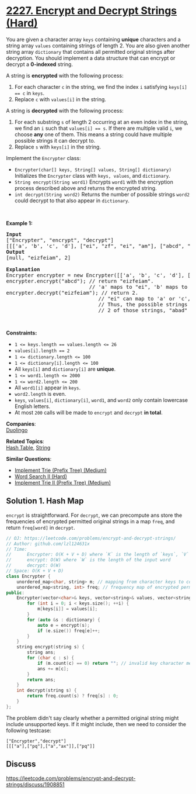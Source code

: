 # [2227. Encrypt and Decrypt Strings (Hard)](https://leetcode.com/problems/encrypt-and-decrypt-strings/)

<p>You are given a character array <code>keys</code> containing <strong>unique</strong> characters and a string array <code>values</code> containing strings of length 2. You are also given another string array <code>dictionary</code> that contains all permitted original strings after decryption. You should implement a data structure that can encrypt or decrypt a <strong>0-indexed</strong> string.</p>

<p>A string is <strong>encrypted</strong> with the following process:</p>

<ol>
	<li>For each character <code>c</code> in the string, we find the index <code>i</code> satisfying <code>keys[i] == c</code> in <code>keys</code>.</li>
	<li>Replace <code>c</code> with <code>values[i]</code> in the string.</li>
</ol>

<p>A string is <strong>decrypted</strong> with the following process:</p>

<ol>
	<li>For each substring <code>s</code> of length 2 occurring at an even index in the string, we find an <code>i</code> such that <code>values[i] == s</code>. If there are multiple valid <code>i</code>, we choose <strong>any</strong> one of them. This means a string could have multiple possible strings it can decrypt to.</li>
	<li>Replace <code>s</code> with <code>keys[i]</code> in the string.</li>
</ol>

<p>Implement the <code>Encrypter</code> class:</p>

<ul>
	<li><code>Encrypter(char[] keys, String[] values, String[] dictionary)</code> Initializes the <code>Encrypter</code> class with <code>keys, values</code>, and <code>dictionary</code>.</li>
	<li><code>String encrypt(String word1)</code> Encrypts <code>word1</code> with the encryption process described above and returns the encrypted string.</li>
	<li><code>int decrypt(String word2)</code> Returns the number of possible strings <code>word2</code> could decrypt to that also appear in <code>dictionary</code>.</li>
</ul>

<p>&nbsp;</p>
<p><strong>Example 1:</strong></p>

<pre><strong>Input</strong>
["Encrypter", "encrypt", "decrypt"]
[[['a', 'b', 'c', 'd'], ["ei", "zf", "ei", "am"], ["abcd", "acbd", "adbc", "badc", "dacb", "cadb", "cbda", "abad"]], ["abcd"], ["eizfeiam"]]
<strong>Output</strong>
[null, "eizfeiam", 2]

<strong>Explanation</strong>
Encrypter encrypter = new Encrypter([['a', 'b', 'c', 'd'], ["ei", "zf", "ei", "am"], ["abcd", "acbd", "adbc", "badc", "dacb", "cadb", "cbda", "abad"]);
encrypter.encrypt("abcd"); // return "eizfeiam". 
&nbsp;                          // 'a' maps to "ei", 'b' maps to "zf", 'c' maps to "ei", and 'd' maps to "am".
encrypter.decrypt("eizfeiam"); // return 2. 
                              // "ei" can map to 'a' or 'c', "zf" maps to 'b', and "am" maps to 'd'. 
                              // Thus, the possible strings after decryption are "abad", "cbad", "abcd", and "cbcd". 
                              // 2 of those strings, "abad" and "abcd", appear in dictionary, so the answer is 2.
</pre>

<p>&nbsp;</p>
<p><strong>Constraints:</strong></p>

<ul>
	<li><code>1 &lt;= keys.length == values.length &lt;= 26</code></li>
	<li><code>values[i].length == 2</code></li>
	<li><code>1 &lt;= dictionary.length &lt;= 100</code></li>
	<li><code>1 &lt;= dictionary[i].length &lt;= 100</code></li>
	<li>All <code>keys[i]</code> and <code>dictionary[i]</code> are <strong>unique</strong>.</li>
	<li><code>1 &lt;= word1.length &lt;= 2000</code></li>
	<li><code>1 &lt;= word2.length &lt;= 200</code></li>
	<li>All <code>word1[i]</code> appear in <code>keys</code>.</li>
	<li><code>word2.length</code> is even.</li>
	<li><code>keys</code>, <code>values[i]</code>, <code>dictionary[i]</code>, <code>word1</code>, and <code>word2</code> only contain lowercase English letters.</li>
	<li>At most <code>200</code> calls will be made to <code>encrypt</code> and <code>decrypt</code> <strong>in total</strong>.</li>
</ul>


**Companies**:  
[Duolingo](https://leetcode.com/company/duolingo)

**Related Topics**:  
[Hash Table](https://leetcode.com/tag/hash-table/), [String](https://leetcode.com/tag/string/)

**Similar Questions**:
* [Implement Trie (Prefix Tree) (Medium)](https://leetcode.com/problems/implement-trie-prefix-tree/)
* [Word Search II (Hard)](https://leetcode.com/problems/word-search-ii/)
* [Implement Trie II (Prefix Tree) (Medium)](https://leetcode.com/problems/implement-trie-ii-prefix-tree/)

## Solution 1. Hash Map

`encrypt` is straightforward. For `decrypt`, we can precompute ans store the frequencies of encrypted permitted original strings in a map `freq`, and return `freq[word]` in `decrypt`.

```cpp
// OJ: https://leetcode.com/problems/encrypt-and-decrypt-strings/
// Author: github.com/lzl124631x
// Time:
//      Encrypter: O(K + V + D) where `K` is the length of `keys`, `V` and `D` are the sizes of all the contents in `values` and `dict`, respectively.
//      encrypt: O(W) where `W` is the length of the input word
//      decrypt: O(W)
// Space: O(K + V + D)
class Encrypter {
    unordered_map<char, string> m; // mapping from character keys to corresponding value strings
    unordered_map<string, int> freq; // frequency map of encrypted permitted original strings
public:
    Encrypter(vector<char>& keys, vector<string>& values, vector<string>& dictionary) {
        for (int i = 0; i < keys.size(); ++i) {
            m[keys[i]] = values[i];
        }
        for (auto &s : dictionary) {
            auto e = encrypt(s);
            if (e.size()) freq[e]++;
        }
    }
    string encrypt(string s) {
        string ans;
        for (char c : s) {
            if (m.count(c) == 0) return ""; // invalid key character met, return empty string.
            ans += m[c];
        }
        return ans;
    }
    int decrypt(string s) {
        return freq.count(s) ? freq[s] : 0;
    }
};
```

The problem didn't say clearly whether a permitted original string might include unsupported keys. If it might include, then we need to consider the following testcase:

```
["Encrypter","decrypt"]
[[["a"],["pq"],["a","ax"]],["pq"]]
```

## Discuss

https://leetcode.com/problems/encrypt-and-decrypt-strings/discuss/1908851